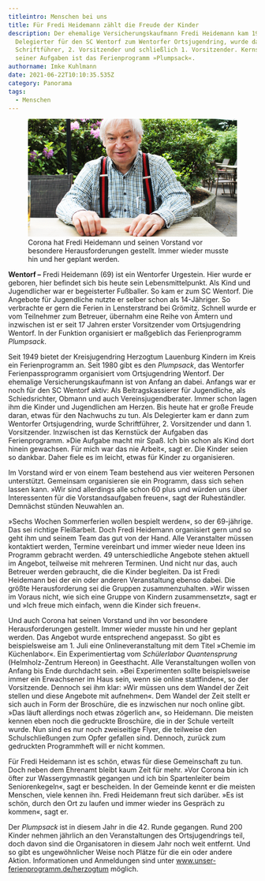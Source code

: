 ```yaml
---
titleintro: Menschen bei uns
title: Für Fredi Heidemann zählt die Freude der Kinder
description: Der ehemalige Versicherungskaufmann Fredi Heidemann kam 1980 als
  Delegierter für den SC Wentorf zum Wentorfer Ortsjugendring, wurde dann
  Schriftführer, 2. Vorsitzender und schließlich 1. Vorsitzender. Kernstück
  seiner Aufgaben ist das Ferienprogramm »Plumpsack«.
authorname: Imke Kuhlmann
date: 2021-06-22T10:10:35.535Z
category: Panorama
tags:
  - Menschen
---
```

<figure>
  <img src="/static/media/2021-06-14-Fredi-Heidemann.jpg">
  <figcaption>
Corona hat Fredi Heidemann und seinen Vorstand vor besondere Herausforderungen gestellt. Immer wieder musste hin und her geplant werden.    
   
  </figcaption>
</figure>



**Wentorf –** Fredi Heidemann (69) ist ein Wentorfer Urgestein. Hier wurde er geboren, hier befindet sich bis heute sein Lebensmittelpunkt. Als Kind und Jugendlicher war er begeisterter Fußballer. So kam er zum SC Wentorf. Die Angebote für Jugendliche nutzte er selber schon als 14-Jähriger. So verbrachte er gern die Ferien in Lensterstrand bei Grömitz. Schnell wurde er vom Teilnehmer zum Betreuer, übernahm eine Reihe von Ämtern und inzwischen ist er seit 17 Jahren erster Vorsitzender vom Ortsjugendring Wentorf. In der Funktion organisiert er maßgeblich das Ferienprogramm *Plumpsack*. 

Seit 1949 bietet der Kreisjugendring Herzogtum Lauenburg Kindern im Kreis ein Ferienprogramm an. Seit 1980 gibt es den *Plumpsack*, das Wentorfer Ferienpassprogramm organisiert vom Ortsjugendring Wentorf. Der ehemalige Versicherungskaufmann ist von Anfang an dabei. Anfangs war er noch für den SC Wentorf aktiv: Als Beitragskassierer für Jugendliche, als Schiedsrichter, Obmann und auch Vereinsjugendberater. Immer schon lagen ihm die Kinder und Jugendlichen am Herzen. Bis heute hat er große Freude daran, etwas für den Nachwuchs zu tun. Als Delegierter kam er dann zum Wentorfer Ortsjugendring, wurde Schriftführer, 2. Vorsitzender und dann 1. Vorsitzender. Inzwischen ist das Kernstück der Aufgaben das Ferienprogramm. »Die Aufgabe macht mir Spaß. Ich bin schon als Kind dort hinein gewachsen. Für mich war das nie Arbeit«, sagt er. Die Kinder seien so dankbar. Daher fiele es im leicht, etwas für Kinder zu organisieren.  

Im Vorstand wird er von einem Team bestehend aus vier weiteren Personen unterstützt. Gemeinsam organisieren sie ein Programm, dass sich sehen lassen kann. »Wir sind allerdings alle schon 60 plus und würden uns über Interessenten für die Vorstandsaufgaben freuen«, sagt der Ruheständler. Demnächst stünden Neuwahlen an. 

»Sechs Wochen Sommerferien wollen bespielt werden«, so der 69-jährige. Das sei richtige Fleißarbeit. Doch Fredi Heidemann organisiert gern und so geht ihm und seinem Team das gut von der Hand. Alle Veranstalter müssen kontaktiert werden, Termine vereinbart und immer wieder neue Ideen ins Programm gebracht werden. 49 unterschiedliche Angebote stehen aktuell im Angebot, teilweise mit mehreren Terminen. Und nicht nur das, auch Betreuer werden gebraucht, die die Kinder begleiten. Da ist Fredi Heidemann bei der ein oder anderen Veranstaltung ebenso dabei. Die größte Herausforderung sei die Gruppen zusammenzuhalten. »Wir wissen im Voraus nicht, wie sich eine Gruppe von Kindern zusammensetzt«, sagt er und »Ich freue mich einfach, wenn die Kinder sich freuen«. 

Und auch Corona hat seinen Vorstand und ihn vor besondere Herausforderungen gestellt. Immer wieder musste hin und her geplant werden. Das Angebot wurde entsprechend angepasst. So gibt es beispielsweise am 1. Juli eine Onlineveranstaltung mit dem Titel »Chemie im Küchenlabor«. Ein Experimentiertag vom *Schülerlabor Quantensprung* (Helmholz-Zentrum Hereon) in Geesthacht. Alle Veranstaltungen wollen von Anfang bis Ende durchdacht sein. »Bei Experimenten sollte beispielsweise immer ein Erwachsener im Haus sein, wenn sie online stattfinden«, so der Vorsitzende. Dennoch sei ihm klar: »Wir müssen uns dem Wandel der Zeit stellen und diese Angebote mit aufnehmen«. Dem Wandel der Zeit stellt er sich auch in Form der Broschüre, die es inzwischen nur noch online gibt. »Das läuft allerdings noch etwas zögerlich an«, so Heidemann. Die meisten kennen eben noch die gedruckte Broschüre, die in der Schule verteilt wurde. Nun sind es nur noch zweiseitige Flyer, die teilweise den Schulschließungen zum Opfer gefallen sind. Dennoch, zurück zum gedruckten Programmheft will er nicht kommen.

Für Fredi Heidemann ist es schön, etwas für diese Gemeinschaft zu tun. Doch neben dem Ehrenamt bleibt kaum Zeit für mehr. »Vor Corona bin ich öfter zur Wassergymnastik gegangen und ich bin Spartenleiter beim Seniorenkegeln«, sagt er bescheiden. In der Gemeinde kennt er die meisten Menschen, viele kennen ihn. Fredi Heidemann freut sich darüber. »Es ist schön, durch den Ort zu laufen und immer wieder ins Gespräch zu kommen«, sagt er. 

Der *Plumpsack* ist in diesem Jahr in die 42. Runde gegangen. Rund 200 Kinder nehmen jährlich an den Veranstaltungen des Ortsjugendrings teil, doch davon sind die Organisatoren in diesem Jahr noch weit entfernt. Und so gibt es ungewöhnlicher Weise noch Plätze für die ein oder andere Aktion. Informationen und Anmeldungen sind unter www.unser-ferienprogramm.de/herzogtum möglich.